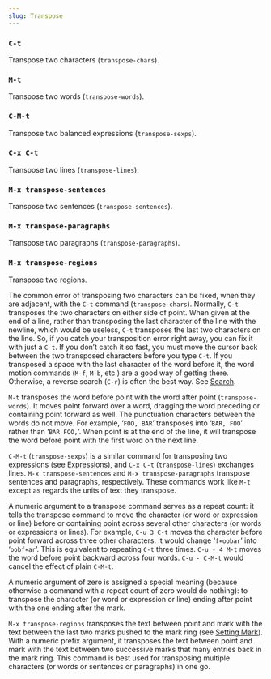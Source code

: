 ```yaml
---
slug: Transpose
---
```


### `C-t`

Transpose two characters (`transpose-chars`).

### `M-t`

Transpose two words (`transpose-words`).

### `C-M-t`

Transpose two balanced expressions (`transpose-sexps`).

### `C-x C-t`

Transpose two lines (`transpose-lines`).

### `M-x transpose-sentences`

Transpose two sentences (`transpose-sentences`).

### `M-x transpose-paragraphs`

Transpose two paragraphs (`transpose-paragraphs`).

### `M-x transpose-regions`

Transpose two regions.

The common error of transposing two characters can be fixed, when they are adjacent, with the `C-t` command (`transpose-chars`). Normally, `C-t` transposes the two characters on either side of point. When given at the end of a line, rather than transposing the last character of the line with the newline, which would be useless, `C-t` transposes the last two characters on the line. So, if you catch your transposition error right away, you can fix it with just a `C-t`. If you don’t catch it so fast, you must move the cursor back between the two transposed characters before you type `C-t`. If you transposed a space with the last character of the word before it, the word motion commands (`M-f`, `M-b`, etc.) are a good way of getting there. Otherwise, a reverse search (`C-r`) is often the best way. See [Search](/docs/emacs/Search).

`M-t` transposes the word before point with the word after point (`transpose-words`). It moves point forward over a word, dragging the word preceding or containing point forward as well. The punctuation characters between the words do not move. For example, ‘`FOO, BAR`’<!-- /@w --> transposes into ‘`BAR, FOO`’<!-- /@w --> rather than ‘`BAR FOO,`’<!-- /@w -->. When point is at the end of the line, it will transpose the word before point with the first word on the next line.

`C-M-t` (`transpose-sexps`) is a similar command for transposing two expressions (see [Expressions](/docs/emacs/Expressions)), and `C-x C-t` (`transpose-lines`) exchanges lines. `M-x transpose-sentences` and `M-x transpose-paragraphs` transpose sentences and paragraphs, respectively. These commands work like `M-t` except as regards the units of text they transpose.

A numeric argument to a transpose command serves as a repeat count: it tells the transpose command to move the character (or word or expression or line) before or containing point across several other characters (or words or expressions or lines). For example, `C-u 3 C-t`<!-- /@w --> moves the character before point forward across three other characters. It would change ‘`f∗oobar`’ into ‘`oobf∗ar`’. This is equivalent to repeating `C-t` three times. `C-u - 4 M-t` moves the word before point backward across four words. `C-u - C-M-t` would cancel the effect of plain `C-M-t`.

A numeric argument of zero is assigned a special meaning (because otherwise a command with a repeat count of zero would do nothing): to transpose the character (or word or expression or line) ending after point with the one ending after the mark.

`M-x transpose-regions` transposes the text between point and mark with the text between the last two marks pushed to the mark ring (see [Setting Mark](/docs/emacs/Setting-Mark)). With a numeric prefix argument, it transposes the text between point and mark with the text between two successive marks that many entries back in the mark ring. This command is best used for transposing multiple characters (or words or sentences or paragraphs) in one go.
